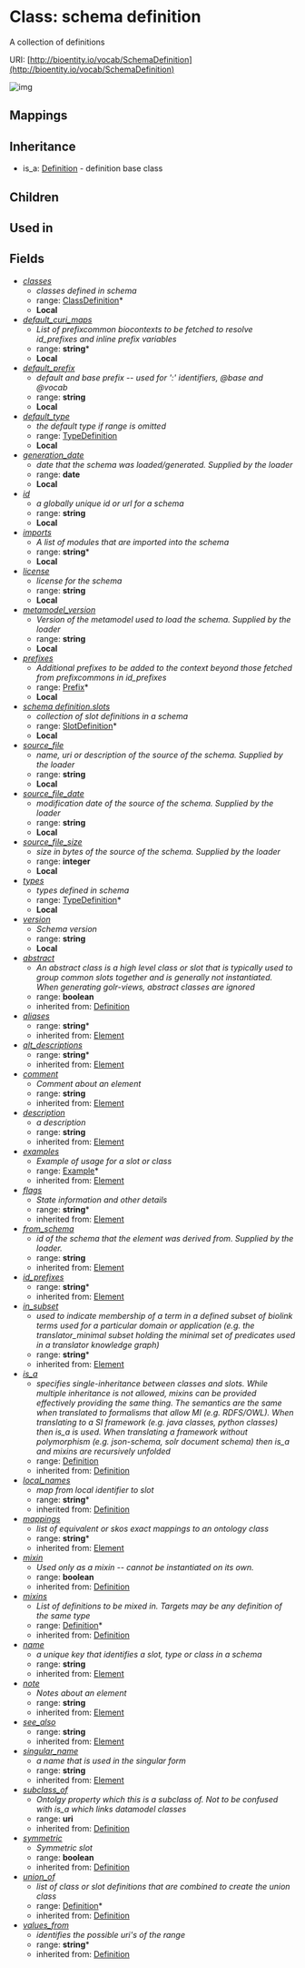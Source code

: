 # Class: schema definition


A collection of definitions

URI: [http://bioentity.io/vocab/SchemaDefinition](http://bioentity.io/vocab/SchemaDefinition)

![img](http://yuml.me/diagram/nofunky;dir:TB/class/\[SchemaDefinition|id:string;version:string%20%3F;imports:string%20*;license:string%20%3F;default_prefix:string%20%3F;default_curi_maps:string%20*;metamodel_version:string%20%3F;source_file:string%20%3F;source_file_size:integer%20%3F;source_file_date:string%20%3F;generation_date:date%20%3F;name(i):string;singular_name(i):string%20%3F;description(i):string%20%3F;note(i):string%20%3F;comment(i):string%20%3F;see_also(i):string%20%3F;flags(i):string%20*;aliases(i):string%20*;mappings(i):string%20*;id_prefixes(i):string%20*;in_subset(i):string%20*;from_schema(i):string%20%3F;alt_descriptions(i):string%20*;mixin(i):boolean%20%3F;abstract(i):boolean%20%3F;local_names(i):string%20*;subclass_of(i):uri%20%3F;values_from(i):string%20*;symmetric(i):boolean%20%3F]-%20union_of(i)%20*>\[Definition],%20\[SchemaDefinition]-%20mixins(i)%20*>\[Definition],%20\[SchemaDefinition]-%20is_a(i)%20%3F>\[Definition],%20\[SchemaDefinition]++-%20examples(i)%20*>\[Example],%20\[SchemaDefinition]++-%20classes%20*>\[ClassDefinition],%20\[SchemaDefinition]++-%20slots%20*>\[SlotDefinition],%20\[SchemaDefinition]++-%20types%20*>\[TypeDefinition],%20\[SchemaDefinition]-%20default_type%20%3F>\[TypeDefinition],%20\[SchemaDefinition]++-%20prefixes%20*>\[Prefix],%20\[Definition]^-\[SchemaDefinition])
## Mappings

## Inheritance

 *  is_a: [Definition](Definition.md) - definition base class
## Children

## Used in

## Fields

 * _[classes](classes.md)_
    * _classes defined in schema_
    * range: [ClassDefinition](ClassDefinition.md)*
    * __Local__
 * _[default_curi_maps](default_curi_maps.md)_
    * _List of prefixcommon biocontexts to be fetched to resolve id_prefixes and inline prefix variables_
    * range: **string***
    * __Local__
 * _[default_prefix](default_prefix.md)_
    * _default and base prefix -- used for ':' identifiers, @base and @vocab_
    * range: **string**
    * __Local__
 * _[default_type](default_type.md)_
    * _the default type if range is omitted_
    * range: [TypeDefinition](TypeDefinition.md)
    * __Local__
 * _[generation_date](generation_date.md)_
    * _date that the schema was loaded/generated.  Supplied by the loader_
    * range: **date**
    * __Local__
 * _[id](id.md)_
    * _a globally unique id or url for a schema_
    * range: **string**
    * __Local__
 * _[imports](imports.md)_
    * _A list of modules that are imported into the schema_
    * range: **string***
    * __Local__
 * _[license](license.md)_
    * _license for the schema_
    * range: **string**
    * __Local__
 * _[metamodel_version](metamodel_version.md)_
    * _Version of the metamodel used to load the schema. Supplied by the loader_
    * range: **string**
    * __Local__
 * _[prefixes](prefixes.md)_
    * _Additional prefixes to be added to the context beyond those fetched from prefixcommons in id_prefixes_
    * range: [Prefix](Prefix.md)*
    * __Local__
 * _[schema definition.slots](slot_definitions.md)_
    * _collection of slot definitions in a schema_
    * range: [SlotDefinition](SlotDefinition.md)*
    * __Local__
 * _[source_file](source_file.md)_
    * _name, uri or description of the source of the schema.  Supplied by the loader_
    * range: **string**
    * __Local__
 * _[source_file_date](source_file_date.md)_
    * _modification date of the source of the schema.  Supplied by the loader_
    * range: **string**
    * __Local__
 * _[source_file_size](source_file_size.md)_
    * _size in bytes of the source of the schema.  Supplied by the loader_
    * range: **integer**
    * __Local__
 * _[types](types.md)_
    * _types defined in schema_
    * range: [TypeDefinition](TypeDefinition.md)*
    * __Local__
 * _[version](version.md)_
    * _Schema version_
    * range: **string**
    * __Local__
 * _[abstract](abstract.md)_
    * _An abstract class is a high level class or slot that is typically used to group common slots together and is generally not instantiated. When generating golr-views, abstract classes are ignored_
    * range: **boolean**
    * inherited from: [Definition](Definition.md)
 * _[aliases](aliases.md)_
    * range: **string***
    * inherited from: [Element](Element.md)
 * _[alt_descriptions](alt_descriptions.md)_
    * range: **string***
    * inherited from: [Element](Element.md)
 * _[comment](comment.md)_
    * _Comment about an element_
    * range: **string**
    * inherited from: [Element](Element.md)
 * _[description](description.md)_
    * _a description_
    * range: **string**
    * inherited from: [Element](Element.md)
 * _[examples](examples.md)_
    * _Example of usage for a slot or class_
    * range: [Example](Example.md)*
    * inherited from: [Element](Element.md)
 * _[flags](flags.md)_
    * _State information and other details_
    * range: **string***
    * inherited from: [Element](Element.md)
 * _[from_schema](from_schema.md)_
    * _id of the schema that the element was derived from.  Supplied by the loader._
    * range: **string**
    * inherited from: [Element](Element.md)
 * _[id_prefixes](id_prefixes.md)_
    * range: **string***
    * inherited from: [Element](Element.md)
 * _[in_subset](in_subset.md)_
    * _used to indicate membership of a term in a defined subset of biolink terms used for a particular domain or application (e.g. the translator_minimal subset holding the minimal set of predicates used in a translator knowledge graph)_
    * range: **string***
    * inherited from: [Element](Element.md)
 * _[is_a](is_a.md)_
    * _specifies single-inheritance between classes and slots. While multiple inheritance is not allowed, mixins can be provided effectively providing the same thing. The semantics are the same when translated to formalisms that allow MI (e.g. RDFS/OWL). When translating to a SI framework (e.g. java classes, python classes) then is_a is used. When translating a framework without polymorphism (e.g. json-schema, solr document schema) then is_a and mixins are recursively unfolded_
    * range: [Definition](Definition.md)
    * inherited from: [Definition](Definition.md)
 * _[local_names](local_names.md)_
    * _map from local identifier to slot_
    * range: **string***
    * inherited from: [Definition](Definition.md)
 * _[mappings](mappings.md)_
    * _list of equivalent or skos exact mappings to an ontology class_
    * range: **string***
    * inherited from: [Element](Element.md)
 * _[mixin](mixin.md)_
    * _Used only as a mixin -- cannot be instantiated on its own._
    * range: **boolean**
    * inherited from: [Definition](Definition.md)
 * _[mixins](mixins.md)_
    * _List of definitions to be mixed in. Targets may be any definition of the same type_
    * range: [Definition](Definition.md)*
    * inherited from: [Definition](Definition.md)
 * _[name](name.md)_
    * _a unique key that identifies a slot, type or class in a schema_
    * range: **string**
    * inherited from: [Element](Element.md)
 * _[note](note.md)_
    * _Notes about an element_
    * range: **string**
    * inherited from: [Element](Element.md)
 * _[see_also](see_also.md)_
    * range: **string**
    * inherited from: [Element](Element.md)
 * _[singular_name](singular_name.md)_
    * _a name that is used in the singular form_
    * range: **string**
    * inherited from: [Element](Element.md)
 * _[subclass_of](subclass_of.md)_
    * _Ontolgy property which this is a subclass of. Not to be confused with is_a which links datamodel classes_
    * range: **uri**
    * inherited from: [Definition](Definition.md)
 * _[symmetric](symmetric.md)_
    * _Symmetric slot_
    * range: **boolean**
    * inherited from: [Definition](Definition.md)
 * _[union_of](union_of.md)_
    * _list of class or slot definitions that are combined to create the union class_
    * range: [Definition](Definition.md)*
    * inherited from: [Definition](Definition.md)
 * _[values_from](values_from.md)_
    * _identifies the possible uri's of the range_
    * range: **string***
    * inherited from: [Definition](Definition.md)
